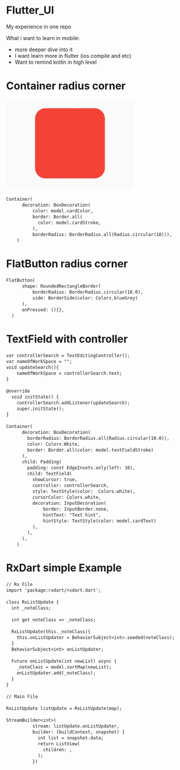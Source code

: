# Flutter_UI
My experience in one repo

What i want to learn in mobile:
- more deeper dive into it
- I want learn more in flutter (ios compile and etc)
- Want to remind kotlin in high level

# Container radius corner
![cccc](RC.JPG)
```Radius with color border and backGround
Container(
      decoration: BoxDecoration(
          color: model.cardColor,
          border: Border.all(
            color: model.cardStroke,
          ),
          borderRadius: BorderRadius.all(Radius.circular(10))),
    )
```


# FlatButton radius corner

```
FlatButton(
      shape: RoundedRectangleBorder(
          borderRadius: BorderRadius.circular(18.0),
          side: BorderSide(color: Colors.blueGrey)
      ),
      onPressed: (){},
  )
```

# TextField with controller

```
var controllerSearch = TextEditingController();
var nameOfWorkSpace = "";
void updateSearch(){
    nameOfWorkSpace = controllerSearch.text;
}

@override
  void initState() {
    controllerSearch.addListener(updateSearch);
    super.initState();
}

Container(
      decoration: BoxDecoration(
        borderRadius: BorderRadius.all(Radius.circular(10.0)),
        color: Colors.White,
        border: Border.all(color: model.textFieldStroke)
      ),
      child: Padding(
        padding: const EdgeInsets.only(left: 10),
        child: TextField(
          showCursor: true,
          controller: controllerSearch,
          style: TextStyle(color:  Colors.white),
          cursorColor: Colors.white,
          decoration: InputDecoration(
              border: InputBorder.none,
              hintText: "Text hint",
              hintStyle: TextStyle(color: model.cardText)
          ),
        ),
      ),
    )
```


# RxDart simple Example

```
// Rx File
import 'package:rxdart/rxdart.dart';

class RxListUpdate {
  int _noteClass;

  int get noteClass => _noteClass;

  RxListUpdate(this._noteClass){
    this.onListUpdater = BehaviorSubject<int>.seeded(noteClass);
  }
  BehaviorSubject<int> onListUpdater;

  Future onListUpdate(int newList) async {
    _noteClass = model.sortMap(newList);
    onListUpdater.add(_noteClass);
  }
}

// Main File

RxListUpdate listUpdate = RxListUpdate(map);

StreamBuilder<int>(
          stream: listUpdate.onListUpdater,
          builder: (buildContext, snapshot) {
            int list = snapshot.data;
            return ListView(
              children: ,
            );
          })
 ```
